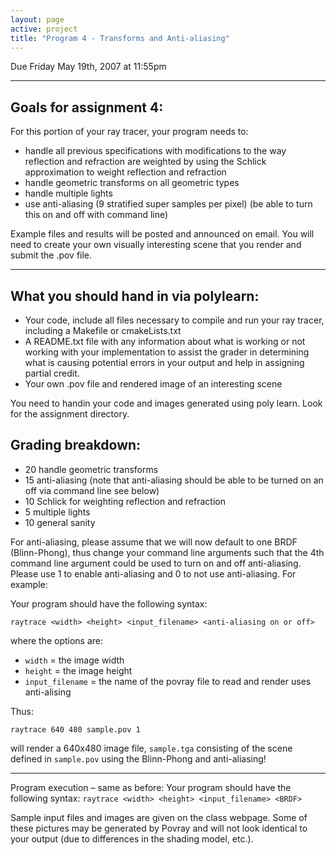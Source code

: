 ```yaml
---
layout: page
active: project
title: "Program 4 - Transforms and Anti-aliasing"
---
```


Due Friday May 19th, 2007 at 11:55pm

---

## Goals for assignment 4:

For this portion of your ray tracer, your program needs to:

- handle all previous specifications with modifications to the way reflection and refraction are weighted by using the Schlick approximation to weight reflection and refraction
- handle geometric transforms on all geometric types
- handle multiple lights
- use anti-aliasing (9 stratified super samples per pixel) (be able to turn this on and off with command line)

Example files and results will be posted and announced on email.
You will need to create your own visually interesting scene that you render and submit the .pov file.

---

## What you should hand in via polylearn:

- Your code, include all files necessary to compile and run your ray tracer, including a Makefile or cmakeLists.txt
- A README.txt file with any information about what is working or not working with your implementation to assist the grader in determining what is causing potential errors in your output and help in assigning partial credit.
- Your own .pov file and rendered image of an interesting scene

You need to handin your code and images generated using poly learn.
Look for the assignment directory.

## Grading breakdown:

- 20 handle geometric transforms
- 15 anti-aliasing (note that anti-aliasing should be able to be turned on an off via command line see below)
- 10 Schlick for weighting reflection and refraction
- 5 multiple lights
- 10  general sanity


For anti-aliasing, please assume that we will now default to one BRDF (Blinn-Phong), thus change your command line arguments such that the 4th command line argument could be used to turn on and off anti-aliasing.
Please use 1 to enable anti-aliasing and 0 to not use anti-aliasing.
For example:

Your program should have the following syntax:

  `raytrace <width> <height> <input_filename> <anti-aliasing on or off>`

where the options are:

  - `width` = the image width
  - `height` = the image height
  - `input_filename` = the name of the povray file to read and render uses anti-alising

Thus:

  `raytrace 640 480 sample.pov 1`

will render a 640x480 image file, `sample.tga` consisting of the scene defined in `sample.pov` using the Blinn-Phong and anti-aliasing!

---

Program execution – same as before:
Your program should have the following syntax:
  `raytrace <width> <height> <input_filename> <BRDF>`

Sample input files and images are given on the class webpage.
Some of these pictures may be generated by Povray and will not look identical to your output (due to differences in the shading model, etc.).
